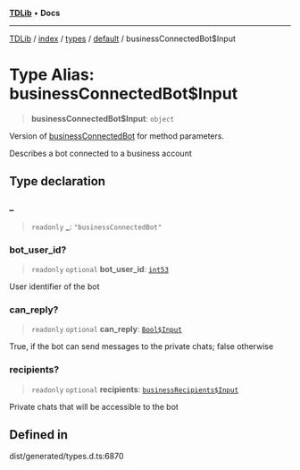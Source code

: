 [**TDLib**](../../../../../../README.md) • **Docs**

***

[TDLib](../../../../../../modules.md) / [index](../../../../../README.md) / [types](../../../README.md) / [default](../README.md) / businessConnectedBot$Input

# Type Alias: businessConnectedBot$Input

> **businessConnectedBot$Input**: `object`

Version of [businessConnectedBot](businessConnectedBot.md) for method parameters.

Describes a bot connected to a business account

## Type declaration

### \_

> `readonly` **\_**: `"businessConnectedBot"`

### bot\_user\_id?

> `readonly` `optional` **bot\_user\_id**: [`int53`](int53.md)

User identifier of the bot

### can\_reply?

> `readonly` `optional` **can\_reply**: [`Bool$Input`](Bool$Input.md)

True, if the bot can send messages to the private chats; false otherwise

### recipients?

> `readonly` `optional` **recipients**: [`businessRecipients$Input`](businessRecipients$Input.md)

Private chats that will be accessible to the bot

## Defined in

dist/generated/types.d.ts:6870
